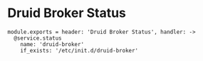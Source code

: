 
# Druid Broker Status

    module.exports = header: 'Druid Broker Status', handler: ->
      @service.status
        name: 'druid-broker'
        if_exists: '/etc/init.d/druid-broker'
